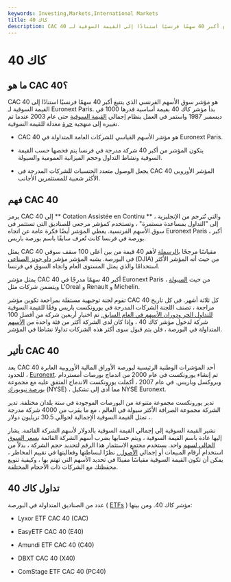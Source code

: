 ```yaml
---
keywords: Investing,Markets,International Markets
title: كاك 40
description: CAC 40 هو مؤشر سوق الأسهم الفرنسي الذي يتتبع أكبر 40 سهمًا فرنسيًا استنادًا إلى القيمة السوقية لـ Euronext Paris.
---
```


# كاك 40
## ما هو CAC 40؟

CAC 40 هو مؤشر سوق الأسهم الفرنسي الذي يتتبع أكبر 40 سهمًا فرنسيًا استنادًا إلى القيمة السوقية لـ Euronext Paris. بدأ مؤشر كاك 40 بقيمة أساسية قدرها 1000 في ديسمبر 1987 واستمر في العمل بنظام إجمالي [القيمة السوقية](/marketcapitalization) حتى عام 2003 عندما تم تغييره إلى منهجية [حرة](/freefloatmethodology) معدلة للقيمة السوقية.

- CAC 40 هو مؤشر الأسهم القياسي للشركات العامة المتداولة في Euronext Paris.

- يتكون المؤشر من أكبر 40 شركة مدرجة في فرنسا يتم فحصها حسب القيمة السوقية ونشاط التداول وحجم الميزانية العمومية والسيولة.

- يجعل الوصول متعدد الجنسيات للشركات المدرجة في CAC 40 المؤشر الأوروبي الأكثر شعبية للمستثمرين الأجانب.

## فهم CAC 40

يرمز CAC 40 إلى ** Cotation Assistée en Continu ** ، والتي تُترجم من الإنجليزية إلى "التداول بمساعدة مستمرة" ، وتستخدم كمؤشر مرجعي للصناديق التي تستثمر في سوق الأسهم الفرنسية. يعطي المؤشر أيضًا فكرة عامة عن اتجاه Euronext Paris ، أكبر بورصة في فرنسا كانت تُعرف سابقًا باسم بورصة باريس.

يمثل CAC 40 مقياسًا مرجحًا [بالرسملة](/capitalization) لأهم 40 قيمة من بين أعلى 100 سقف سوقي في البورصة. يشبه المؤشر مؤشر [داو جونز الصناعي](/djia) (DJIA) من حيث أنه المؤشر الأكثر استخدامًا والذي يمثل المستوى العام واتجاه السوق في فرنسا.

يمثل مؤشر CAC 40 أكبر 40 سهمًا مدرجًا في Euronext Paris من حيث [السيولة](/liquidity) ، ويتضمن شركات مثل L'Oreal و Renault و Michelin.

تقوم لجنة توجيهية مستقلة بمراجعة تكوين مؤشر CAC 40 كل ثلاثة أشهر. في كل تاريخ مراجعة ، تصنف اللجنة الشركات المدرجة في يورونكست باريس وفقًا للقيمة السوقية [للتداول الحر ودوران الأسهم في العام السابق.](/freefloatmethodology) تم اختيار أربعين شركة من أفضل 100 شركة لدخول مؤشر كاك 40 ، وإذا كان لدى الشركة أكثر من فئة واحدة من [الأسهم](/shares) المتداولة في البورصة ، فلن يتم قبول سوى أكثر هذه الشركات تداولا نشاطا في المؤشر.

## تأثير CAC 40

يعد CAC 40 أحد المؤشرات الوطنية الرئيسية لبورصة الأوراق المالية الأوروبية العابرة للحدود ، [Euronext](/euronext). تم إنشاء يورونكست في عام 2000 من اندماج بورصات أمستردام وبروكسل وباريس. في عام 2007 ، أكملت يورونكست الاندماج المتفق عليه مع مجموعة [بورصة نيويورك](/nyse) (NYSE) ، مما أدى إلى تشكيل NYSE Euronext.

تدير يورونكست مجموعة متنوعة من البورصات الموجودة في ستة بلدان مختلفة. تدير الشركة مجموعة الصرافة الأكثر سيولة في العالم ، مع ما يقرب من 4000 شركة مدرجة ، تمثل القيمة السوقية الإجمالية لحوالي 30.5 تريليون دولار.

تشير القيمة السوقية إلى إجمالي القيمة السوقية بالدولار لأسهم الشركة القائمة. يشار إليها عادة باسم القيمة السوقية ، ويتم حسابها بضرب أسهم الشركة القائمة [بسعر السوق الحالي لسهم](/market-price) واحد. يستخدم مجتمع الاستثمار هذا الرقم لتحديد حجم الشركة ، بدلاً من استخدام أرقام المبيعات أو إجمالي [الأصول .](/asset) نظرًا لبساطتها وفعاليتها في تقييم المخاطر ، يمكن أن تكون القيمة السوقية مقياسًا مفيدًا في تحديد الأسهم التي تهتم بها ، وكيفية تنويع محفظتك مع الشركات ذات الأحجام المختلفة.

## تداول كاك 40

عدد من الصناديق المتداولة في البورصة ( [ETFs](/etf) ) مؤشر كاك 40. ومن بينها:

- Lyxor ETF CAC 40 (CAC)

- EasyETF CAC 40 (E40)

- Amundi ETF CAC 40 (C40)

- DBXT CAC 40 (X40)

- ComStage ETF CAC 40 (PC40)

